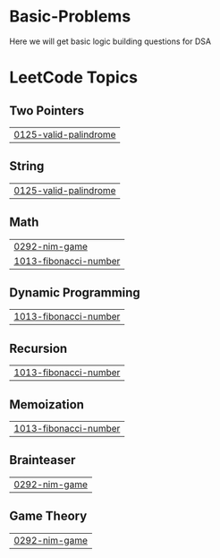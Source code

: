 # Basic-Problems
Here we will get basic logic building questions for DSA

<!---LeetCode Topics Start-->
# LeetCode Topics
## Two Pointers
|  |
| ------- |
| [0125-valid-palindrome](https://github.com/Shrayash-hub/Basic-Problems/tree/master/0125-valid-palindrome) |
## String
|  |
| ------- |
| [0125-valid-palindrome](https://github.com/Shrayash-hub/Basic-Problems/tree/master/0125-valid-palindrome) |
## Math
|  |
| ------- |
| [0292-nim-game](https://github.com/Shrayash-hub/Basic-Problems/tree/master/0292-nim-game) |
| [1013-fibonacci-number](https://github.com/Shrayash-hub/Basic-Problems/tree/master/1013-fibonacci-number) |
## Dynamic Programming
|  |
| ------- |
| [1013-fibonacci-number](https://github.com/Shrayash-hub/Basic-Problems/tree/master/1013-fibonacci-number) |
## Recursion
|  |
| ------- |
| [1013-fibonacci-number](https://github.com/Shrayash-hub/Basic-Problems/tree/master/1013-fibonacci-number) |
## Memoization
|  |
| ------- |
| [1013-fibonacci-number](https://github.com/Shrayash-hub/Basic-Problems/tree/master/1013-fibonacci-number) |
## Brainteaser
|  |
| ------- |
| [0292-nim-game](https://github.com/Shrayash-hub/Basic-Problems/tree/master/0292-nim-game) |
## Game Theory
|  |
| ------- |
| [0292-nim-game](https://github.com/Shrayash-hub/Basic-Problems/tree/master/0292-nim-game) |
<!---LeetCode Topics End-->